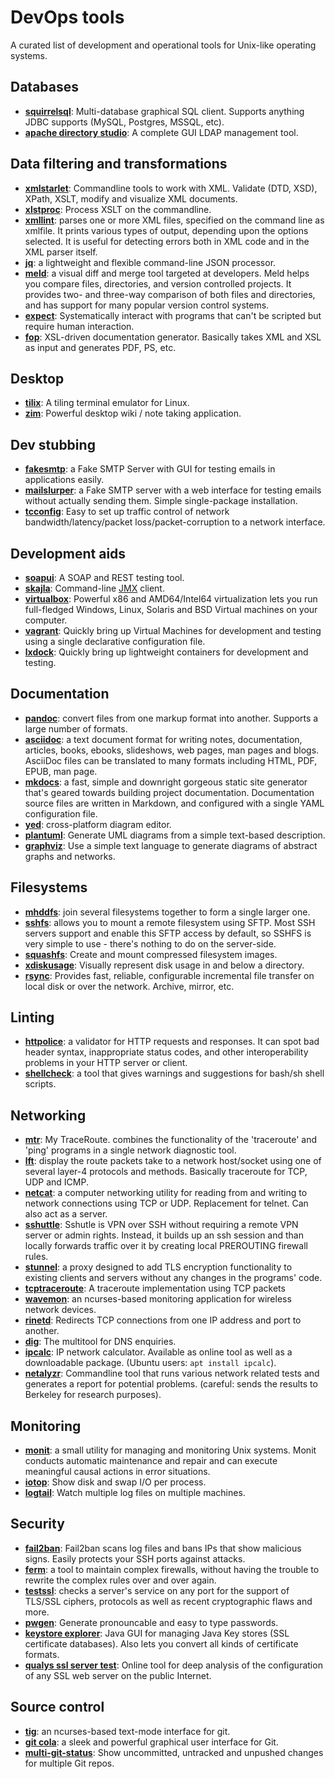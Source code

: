 DevOps tools
============

A curated list of development and operational tools for Unix-like operating
systems.

## Databases

* **[squirrelsql](http://squirrel-sql.sourceforge.net/)**: Multi-database
  graphical SQL client. Supports anything JDBC supports (MySQL, Postgres,
  MSSQL, etc).
* **[apache directory studio](http://directory.apache.org/studio/)**: A
  complete GUI LDAP management tool.


## Data filtering and transformations

* **[xmlstarlet](http://xmlstar.sourceforge.net/)**: Commandline tools to work
  with XML. Validate (DTD, XSD), XPath, XSLT, modify and visualize XML
  documents.
* **[xlstproc](http://xmlsoft.org/XSLT/xsltproc.html)**: Process XSLT on the
  commandline.
* **[xmllint](http://xmlsoft.org/xmllint.html)**: parses one or more XML
  files, specified on the command line as xmlfile. It prints various types of
  output, depending upon the options selected. It is useful for detecting
  errors both in XML code and in the XML parser itself.
* **[jq](https://stedolan.github.io/jq/)**: a lightweight and flexible
  command-line JSON processor.
* **[meld](http://meldmerge.org/)**: a visual diff and merge tool targeted at
  developers. Meld helps you compare files, directories, and version
  controlled projects. It provides two- and three-way comparison of both files
  and directories, and has support for many popular version control systems.
* **[expect](https://linux.die.net/man/1/expect)**: Systematically interact
  with programs that can't be scripted but require human interaction.
* **[fop](https://xmlgraphics.apache.org/fop/)**: XSL-driven documentation
  generator. Basically takes XML and XSL as input and generates PDF, PS, etc.


## Desktop

* **[tilix](https://github.com/gnunn1/tilix)**: A tiling terminal emulator for
  Linux.
* **[zim](http://zim-wiki.org/)**: Powerful desktop wiki / note taking
  application.

## Dev stubbing

* **[fakesmtp](http://nilhcem.com/FakeSMTP/index.html)**: a Fake SMTP Server
  with GUI for testing emails in applications easily.
* **[mailslurper](http://mailslurper.com/)**: a Fake SMTP server with a web
  interface for testing emails without actually sending them. Simple
  single-package installation.
* **[tcconfig](https://github.com/thombashi/tcconfig/blob/master/README.rst)**:
  Easy to set up traffic control of network bandwidth/latency/packet
  loss/packet-corruption to a network interface.

## Development aids

* **[soapui](https://www.soapui.org/)**: A SOAP and REST testing tool.
* **[skajla](http://skajla.blogspot.nl/2010/05/jmx-command-line-client.html)**:
  Command-line [JMX](https://en.wikipedia.org/wiki/Java_Management_Extensions)
  client.
* **[virtualbox](https://www.virtualbox.org/)**: Powerful x86 and
  AMD64/Intel64 virtualization lets you run full-fledged Windows, Linux,
  Solaris and BSD Virtual machines on your computer.
* **[vagrant](https://www.vagrantup.com/)**: Quickly bring up Virtual Machines
  for development and testing using a single declarative configuration file.
* **[lxdock](http://lxdock.readthedocs.io/)**: Quickly bring up lightweight
  containers for development and testing.

## Documentation

* **[pandoc](https://pandoc.org/)**: convert files from one markup format into
  another. Supports a large number of formats.
* **[asciidoc](http://www.methods.co.nz/asciidoc/)**: a text document format
  for writing notes, documentation, articles, books, ebooks, slideshows, web
  pages, man pages and blogs. AsciiDoc files can be translated to many formats
  including HTML, PDF, EPUB, man page.
* **[mkdocs](http://www.mkdocs.org/)**: a fast, simple and downright gorgeous
  static site generator that's geared towards building project documentation.
  Documentation source files are written in Markdown, and configured with a
  single YAML configuration file.
* **[yed](https://www.yworks.com/products/yed)**: cross-platform diagram
  editor.
* **[plantuml](http://plantuml.com/)**: Generate UML diagrams from a simple
  text-based description.
* **[graphviz](http://www.graphviz.org/)**: Use a simple text language to
  generate diagrams of abstract graphs and networks.


## Filesystems

* **[mhddfs](https://romanrm.net/mhddfs)**: join several filesystems together to
  form a single larger one.
* **[sshfs](https://github.com/libfuse/sshfs)**: allows you to mount a remote
  filesystem using SFTP. Most SSH servers support and enable this SFTP access
  by default, so SSHFS is very simple to use - there's nothing to do on the
  server-side.
* **[squashfs](http://squashfs.sourceforge.net/)**: Create and mount compressed
  filesystem images.
* **[xdiskusage](http://xdiskusage.sourceforge.net/)**: Visually represent
  disk usage in and below a directory.
* **[rsync](https://rsync.samba.org/)**: Provides fast, reliable, configurable
  incremental file transfer on local disk or over the network. Archive,
  mirror, etc.


## Linting

* **[httpolice](https://github.com/vfaronov/httpolice)**: a validator for HTTP
  requests and responses. It can spot bad header syntax, inappropriate status
  codes, and other interoperability problems in your HTTP server or client.
* **[shellcheck](http://www.shellcheck.net/)**: a tool that gives warnings and
  suggestions for bash/sh shell scripts.


## Networking

* **[mtr](https://www.bitwizard.nl/mtr/)**: My TraceRoute. combines the
  functionality of the 'traceroute' and 'ping' programs in a single network
  diagnostic tool.
* **[lft](https://linux.die.net/man/8/lft)**: display the route packets take
  to a network host/socket using one of several layer-4 protocols and
  methods. Basically traceroute for TCP, UDP and ICMP.
* **[netcat](https://en.wikipedia.org/wiki/Netcat)**: a computer networking
  utility for reading from and writing to network connections using TCP or
  UDP. Replacement for telnet. Can also act as a server.
* **[sshuttle](https://github.com/apenwarr/sshuttle)**: Sshutle is VPN over
  SSH without requiring a remote VPN server or admin rights. Instead, it
  builds up an ssh session and than locally forwards traffic over it by
  creating local PREROUTING firewall rules.
* **[stunnel](https://www.stunnel.org/)**: a proxy designed to add TLS
  encryption functionality to existing clients and servers without any changes
  in the programs' code.
* **[tcptraceroute](https://linux.die.net/man/1/tcptraceroute)**: A traceroute
  implementation using TCP packets
* **[wavemon](https://github.com/uoaerg/wavemon)**: an ncurses-based
  monitoring application for wireless network devices.
* **[rinetd](https://www.boutell.com/rinetd/)**: Redirects TCP connections
  from one IP address and port to another. 
* **[dig](https://mediatemple.net/community/products/dv/204644130/understanding-the-dig-command)**:
  The multitool for DNS enquiries.
* **[ipcalc](http://jodies.de/ipcalc)**: IP network calculator. Available as
  online tool as well as a downloadable package. (Ubuntu users: `apt install
  ipcalc`).
* **[netalyzr](http://netalyzr.icsi.berkeley.edu/)**: Commandline tool that
  runs various network related tests and generates a report for potential
  problems. (careful: sends the results to Berkeley for research purposes).


## Monitoring

* **[monit](https://mmonit.com/monit/)**: a small utility for managing and
  monitoring Unix systems. Monit conducts automatic maintenance and repair and
  can execute meaningful causal actions in error situations.
* **[iotop](http://guichaz.free.fr/iotop/)**: Show disk and swap I/O per
  process.
* **[logtail](https://www.fourmilab.ch/webtools/logtail/)**: Watch multiple
  log files on multiple machines.


## Security

* **[fail2ban](https://www.fail2ban.org/wiki/index.php/Main_Page)**: Fail2ban
  scans log files and bans IPs that show malicious signs. Easily protects your
  SSH ports against attacks.
* **[ferm](http://ferm.foo-projects.org/)**:  a tool to maintain complex
  firewalls, without having the trouble to rewrite the complex rules over and
  over again. 
* **[testssl](https://testssl.sh/)**: checks a server's service on any port
  for the support of TLS/SSL ciphers, protocols as well as recent
  cryptographic flaws and more. 
* **[pwgen](https://github.com/jbernard/pwgen)**: Generate pronouncable and
  easy to type passwords.
* **[keystore explorer](http://keystore-explorer.org/)**: Java GUI for
  managing Java Key stores (SSL certificate databases). Also lets you convert
  all kinds of certificate formats.
* **[qualys ssl server test](https://www.ssllabs.com/ssltest/)**: Online tool
  for deep analysis of the configuration of any SSL web server on the public
  Internet.


## Source control

* **[tig](https://github.com/jonas/tig)**: an ncurses-based text-mode
  interface for git.
* **[git cola](https://git-cola.github.io/)**: a sleek and powerful graphical
  user interface for Git.
* **[multi-git-status](https://github.com/fboender/multi-git-status)**: Show
  uncommitted, untracked and unpushed changes for multiple Git repos.
